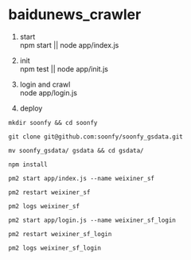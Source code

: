 # baidunews_crawler

  1. start  
  npm start  ||  node app/index.js  
  
  2. init  
  npm test  ||  node app/init.js  

  3. login and crawl  
  node app/login.js  

  4. deploy  
  ```
  mkdir soonfy && cd soonfy

  git clone git@github.com:soonfy/soonfy_gsdata.git

  mv soonfy_gsdata/ gsdata && cd gsdata/

  npm install

  pm2 start app/index.js --name weixiner_sf

  pm2 restart weixiner_sf

  pm2 logs weixiner_sf

  pm2 start app/login.js --name weixiner_sf_login

  pm2 restart weixiner_sf_login

  pm2 logs weixiner_sf_login
  ```
